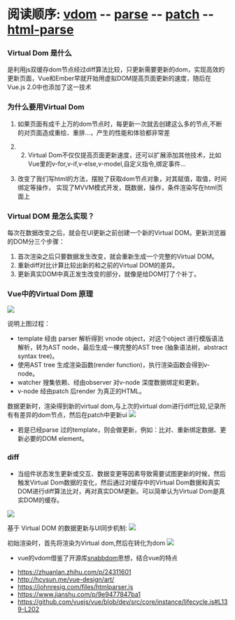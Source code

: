 # 阅读顺序: [vdom](./vdom.md) -- [parse](./parse.md) -- [patch](./patch.md) -- [html-parse](./html-parse.md)

### Virtual Dom 是什么
 是利用js双缓存dom节点经过diff算法比较，只更新需要更新的dom，实现高效的更新页面，Vue和Ember早就开始用虚拟DOM提高页面更新的速度，随后在Vue.js 2.0中也添加了这一技术

### 为什么要用Virtual Dom

1. 如果页面有成千上万的dom节点时，每更新一次就去创建这么多的节点,不断的对页面造成重绘、重排...，产生的性能和体验都非常差

2. 2. Virtual Dom不仅仅提高页面更新速度，还可以扩展添加其他技术，比如Vue里的v-for,v-if,v-else,v-model,自定义指令,绑定事件...


3. 改变了我们写html的方法，摆脱了获取dom节点对象，对其赋值，取值，时间绑定等操作，
实现了MVVM模式开发，既数据，操作，条件渲染写在html页面上


### Virtual DOM 是怎么实现？
每次在数据改变之后，就会在UI更新之前创建一个新的Virtual DOM。更新浏览器的DOM分三个步骤：
1. 首次渲染之后只要数据发生改变，就会重新生成一个完整的Virtual DOM。
2. 重新diff对比计算比较出新的和之前的Virtual DOM的差异。
3. 更新真实DOM中真正发生改变的部分，就像是给DOM打了个补丁。

### Vue中的Virtual Dom 原理

![](https://cythilya.github.io/assets/2017-04-08-vue-rendering-flow.png)

说明上图过程：
* template 经由 parser 解析得到 vnode object，对这个object 进行模版语法解析，转为AST node，最后生成一棵完整的AST tree (抽象语法树，abstract syntax tree)。
* 使用AST tree 生成渲染函数(render function)，执行渲染函数会得到v-node。
* watcher 搜集依赖、经由observer 对v-node 深度数据绑定和更新。
* v-node 经由patch 后render 为真正的HTML。


数据更新时，渲染得到新的virtual dom,与上次的virtual dom进行diff比较,记录所有有差异的dom节点，然后在patch中更新ui
![](2017-04-11-vue-rendering-flow.png)

* 若是已经parse 过的template，则会做更新，例如：比对、重新绑定数据、更新必要的DOM element。

### diff
* 当组件状态发生更新或交互、数据变更等因素导致需要试图更新的时候，然后触发Virtual Dom数据的变化，然后通过对缓存中的Virtual Dom数据和真实DOM进行diff算法比对，再对真实DOM更新。可以简单认为Virtual Dom是真实DOM的缓存。

![](https://camo.githubusercontent.com/db55af854af44f10b16053687c6c02d3d5ae4b98/68747470733a2f2f692e6c6f6c692e6e65742f323031372f30382f32372f353961323431396133633631372e706e67)


基于 Virtual DOM 的数据更新与UI同步机制:
![](https://user-gold-cdn.xitu.io/2018/5/24/163904e89b21b515?imageView2/0/w/1280/h/960/format/webp/ignore-error/1)

初始渲染时，首先将渲染为Virtual dom,然后在转化为dom
![](https://user-gold-cdn.xitu.io/2017/5/16/39eac671c7fae8f73917ba1e6d06daa8?imageView2/0/w/1280/h/960/format/webp/ignore-error/1)


* vue的vdom借鉴了开源库[snabbdom](https://github.com/snabbdom/snabbdom)思想，结合vue的特点



- https://zhuanlan.zhihu.com/p/24311601
- http://hcysun.me/vue-design/art/
- https://johnresig.com/files/htmlparser.js
- https://www.jianshu.com/p/9e9477847ba1
- https://github.com/vuejs/vue/blob/dev/src/core/instance/lifecycle.js#L139-L202
